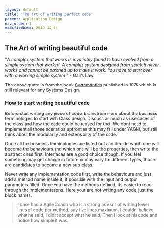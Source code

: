 ```yaml
---
layout: default
title: 'The art of writing perfect code'
parent: Application Design
nav_order: 1
modifiedDate: 2019-12-04
---
```

## The Art of writing beautiful code

&quot;*A complex system that works is invariably found to have evolved from a simple system that worked. A complex system designed from scratch never works and cannot be patched up to make it work. You have to start over with a working simple system* &quot; - Gall's Law

The above quote is from the book [Systemantics](https://www.amazon.in/gp/product/B00AK1BIDM/ref=as_li_tl?ie=UTF8&camp=3638&creative=24630&creativeASIN=B00AK1BIDM&linkCode=as2&tag=adyarcafe-21&linkId=c59100aa2917a653ce6d12b31f9de5ff) published in 1975 which is still relevant for any Systems Design.

<!-- more -->

### How to start writing beautiful code

Before start writing any piece of code, brainstrom more about the business terminologies to start with Class design. Discuss as much as use cases of the class and how the code could be reused for that. We dont need to implement all those scenarios upfront as this may fall under YAGNI, but still think about the modularity and extensibilty of the code.

Once all the business terminologies are listed out and decide which one will become the behaviours and which one will be the properties, then write the abstract class first, Interfaces are a good choice though.
If you feel something may get change in future or may vary for different types, those are candidates to become a new sub-class.

Never write any implementation code first, write the behaviours and just add a method name inside it, if possible with the input and output parameters filled. Once you have the methods defined, its easier to read through the implementations. Here your are not writing any code, just the block names.

>I once had a Agile Coach who is a strong advisor of writing fewer lines of code per method, say five lines maximum.
I couldnt believe what he said, I didnt accept what he said, Then I look at his code and notice how simple it was.
